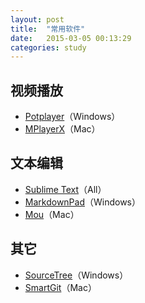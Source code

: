 ```yaml
---
layout: post
title:  "常用软件"
date:   2015-03-05 00:13:29
categories: study
---
```

视频播放
--------

* <a target="_blank" href="http://potplayer.daum.net/?lang=zh_CN">Potplayer</a>（Windows）
* <a target="_blank" href="http://mplayerx.org/">MPlayerX</a>（Mac）

文本编辑
--------

* <a target="_blank" href="http://www.sublimetext.com/3">Sublime Text</a>（All）
* <a target="_blank" href="http://markdownpad.com/">MarkdownPad</a>（Windows）
* <a target="_blank" href="http://25.io/mou/">Mou</a>（Mac）

其它
--------

* <a target="_blank" href="http://www.sourcetreeapp.com/">SourceTree</a>（Windows）
* <a target="_blank" href="http://www.syntevo.com/smartgit/welcome">SmartGit</a>（Mac）
